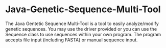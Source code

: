 # Java-Genetic-Sequence-Multi-Tool
The Java Gentetic Sequence Multi-Tool is a tool to easily analyze/modify genetic sequences. You may use the driver provided or you can use the Sequence class to use sequences within your own program. The program accepts file input (including FASTA) or manual sequence input.
